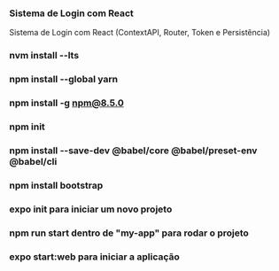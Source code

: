 ### Sistema de Login com React

Sistema de Login com React (ContextAPI, Router, Token e Persistência)

### nvm install --lts

### npm install --global yarn

### npm install -g npm@8.5.0

### npm init

### npm install --save-dev @babel/core @babel/preset-env @babel/cli

### npm install bootstrap

### expo init para iniciar um novo projeto

### npm run start dentro de "my-app" para rodar o projeto

### expo start:web para iniciar a aplicação